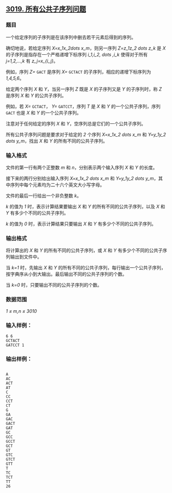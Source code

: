 ## [3019. 所有公共子序列问题](https://www.acwing.com/problem/content/3022/)

### 题目

一个给定序列的子序列是在该序列中删去若干元素后得到的序列。

确切地说，若给定序列 *X=x_1x_2dots x_m*，则另一序列 *Z=z_1z_2 dots z_k* 是 *X* 的子序列是指存在一个严格递增下标序列 *i_1,i_2, dots ,i_k* 使得对于所有 *j=1,2,…,k* 有 *z_j=x_{i_j}*。

例如，序列 *Z=* `GACT` 是序列 *X=* `GCTACT` 的子序列，相应的递增下标序列为 *1,4,5,6*。

给定两个序列 *X* 和 *Y*，当另一序列 *Z* 既是 *X* 的子序列又是 *Y* 的子序列时，称 *Z* 是序列 *X* 和 *Y* 的公共子序列。

例如，若 *X=* `GCTACT`， *Y=* `GATCCT`，序列 *T* 是 *X* 和 *Y* 的一个公共子序列，序列 `GACT` 也是 *X* 和 *Y* 的一个公共子序列。

注意对于任何给定的序列 *X* 和 *Y*，空序列总是它们的一个公共子序列。

所有公共子序列问题是要求对于给定的 *2* 个序列 *X=x_1x_2 dots x_m* 和 *Y=y_1y_2 dots y_m*，找出 *X* 和 *Y* 的所有不同的公共子序列。

### 输入格式

文件的第一行有两个正整数 *m* 和 *n*，分别表示两个输入序列 *X* 和 *Y* 的长度。

接下来的两行分别给出输入序列 *X=x_1x_2 dots x_m* 和 *Y=y_1y_2 dots y_m*，其中序列中每个元素均为二十六个英文大小写字母。

文件的最后一行给出一个非负整数 *k*。

*k* 的值为 *1* 时，表示计算结果要输出 *X* 和 *Y* 的所有不同的公共子序列，以及 *X* 和 *Y* 有多少个不同的公共子序列。

*k* 的值为 *0* 时，表示计算结果只要输出 *X* 和 *Y* 有多少个不同的公共子序列。

### 输出格式

将计算出的 *X* 和 *Y* 的所有不同的公共子序列，或 *X* 和 *Y* 有多少个不同的公共子序列输出到文件中。

当 *k=1* 时，先输出 *X* 和 *Y* 的所有不同的公共子序列，每行输出一个公共子序列，按字典序从小到大输出。最后输出不同的公共子序列的个数。

当 *k=0* 时，只要输出不同的公共子序列的个数。

### 数据范围

*1 ≤ m,n ≤ 3010*

### 输入样例：

```
6 6
GCTACT
GATCCT 1
```

### 输出样例：
```

A
AC
ACT
AT
C
CC
CCT
CT
G
GA
GAC
GACT
GAT
GC
GCC
GCCT
GCT
GT
GTC
GTCT
GTT
T
TC
TCT
TT
26
```
